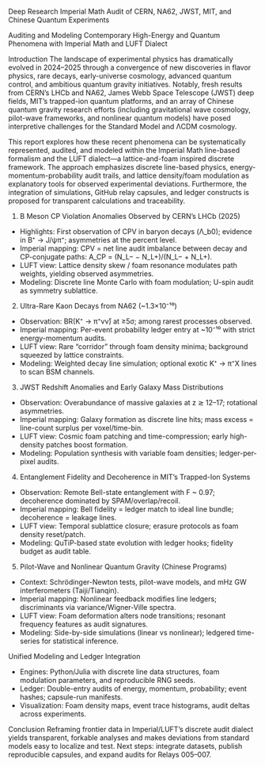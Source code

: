 Deep Research
Imperial Math Audit of CERN, NA62, JWST, MIT, and Chinese Quantum Experiments

Auditing and Modeling Contemporary High-Energy and Quantum Phenomena with Imperial Math and LUFT Dialect

Introduction
The landscape of experimental physics has dramatically evolved in 2024–2025 through a convergence of new discoveries in flavor physics, rare decays, early-universe cosmology, advanced quantum control, and ambitious quantum gravity initiatives. Notably, fresh results from CERN’s LHCb and NA62, James Webb Space Telescope (JWST) deep fields, MIT’s trapped-ion quantum platforms, and an array of Chinese quantum gravity research efforts (including gravitational wave cosmology, pilot-wave frameworks, and nonlinear quantum models) have posed interpretive challenges for the Standard Model and ΛCDM cosmology.

This report explores how these recent phenomena can be systematically represented, audited, and modeled within the Imperial Math line-based formalism and the LUFT dialect—a lattice-and-foam inspired discrete framework. The approach emphasizes discrete line-based physics, energy-momentum-probability audit trails, and lattice density/foam modulation as explanatory tools for observed experimental deviations. Furthermore, the integration of simulations, GitHub relay capsules, and ledger constructs is proposed for transparent calculations and traceability.

1) B Meson CP Violation Anomalies Observed by CERN’s LHCb (2025)
- Highlights: First observation of CPV in baryon decays (Λ_b0); evidence in B⁺ → J/ψπ⁺; asymmetries at the percent level.
- Imperial mapping: CPV = net line audit imbalance between decay and CP-conjugate paths: A_CP = (N_L− − N_L+)/(N_L− + N_L+).
- LUFT view: Lattice density skew / foam resonance modulates path weights, yielding observed asymmetries.
- Modeling: Discrete line Monte Carlo with foam modulation; U-spin audit as symmetry sublattice.

2) Ultra-Rare Kaon Decays from NA62 (~1.3×10⁻¹⁰)
- Observation: BR(K⁺ → π⁺νν̄) at ≥5σ; among rarest processes observed.
- Imperial mapping: Per-event probability ledger entry at ~10⁻¹⁰ with strict energy-momentum audits.
- LUFT view: Rare “corridor” through foam density minima; background squeezed by lattice constraints.
- Modeling: Weighted decay line simulation; optional exotic K⁺ → π⁺X lines to scan BSM channels.

3) JWST Redshift Anomalies and Early Galaxy Mass Distributions
- Observation: Overabundance of massive galaxies at z ≳ 12–17; rotational asymmetries.
- Imperial mapping: Galaxy formation as discrete line hits; mass excess = line-count surplus per voxel/time-bin.
- LUFT view: Cosmic foam patching and time-compression; early high-density patches boost formation.
- Modeling: Population synthesis with variable foam densities; ledger-per-pixel audits.

4) Entanglement Fidelity and Decoherence in MIT’s Trapped-Ion Systems
- Observation: Remote Bell-state entanglement with F ~ 0.97; decoherence dominated by SPAM/overlap/recoil.
- Imperial mapping: Bell fidelity = ledger match to ideal line bundle; decoherence = leakage lines.
- LUFT view: Temporal sublattice closure; erasure protocols as foam density reset/patch.
- Modeling: QuTiP-based state evolution with ledger hooks; fidelity budget as audit table.

5) Pilot-Wave and Nonlinear Quantum Gravity (Chinese Programs)
- Context: Schrödinger-Newton tests, pilot-wave models, and mHz GW interferometers (Taiji/Tianqin).
- Imperial mapping: Nonlinear feedback modifies line ledgers; discriminants via variance/Wigner-Ville spectra.
- LUFT view: Foam deformation alters node transitions; resonant frequency features as audit signatures.
- Modeling: Side-by-side simulations (linear vs nonlinear); ledgered time-series for statistical inference.

Unified Modeling and Ledger Integration
- Engines: Python/Julia with discrete line data structures, foam modulation parameters, and reproducible RNG seeds.
- Ledger: Double-entry audits of energy, momentum, probability; event hashes; capsule-run manifests.
- Visualization: Foam density maps, event trace histograms, audit deltas across experiments.

Conclusion
Reframing frontier data in Imperial/LUFT’s discrete audit dialect yields transparent, forkable analyses and makes deviations from standard models easy to localize and test. Next steps: integrate datasets, publish reproducible capsules, and expand audits for Relays 005–007.
